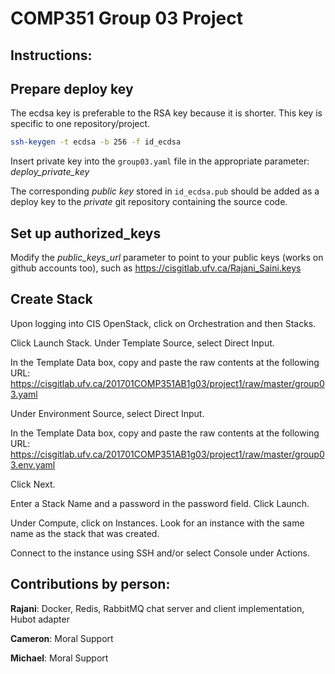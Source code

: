 # COMP351 Group 03 Project

## Instructions:

## Prepare deploy key

The ecdsa key is preferable to the RSA key because it is shorter.
This key is specific to one repository/project.

```bash
ssh-keygen -t ecdsa -b 256 -f id_ecdsa
```

Insert private key into the `group03.yaml` file in the appropriate parameter: 
*deploy_private_key*

The corresponding *public key* stored in `id_ecdsa.pub` should be added as a
deploy key to the *private* git repository containing the source code.

## Set up authorized_keys

Modify the *public_keys_url* parameter to point to your public keys (works on
github accounts too), such as https://cisgitlab.ufv.ca/Rajani_Saini.keys

## Create Stack

Upon logging into CIS OpenStack, click on Orchestration and then Stacks.

Click Launch Stack. Under Template Source, select Direct Input.

In the Template Data box, copy and paste the raw contents at the following URL:
https://cisgitlab.ufv.ca/201701COMP351AB1g03/project1/raw/master/group03.yaml

Under Environment Source, select Direct Input.

In the Template Data box, copy and paste the raw contents at the following URL:
https://cisgitlab.ufv.ca/201701COMP351AB1g03/project1/raw/master/group03.env.yaml

Click Next.

Enter a Stack Name and a password in the password field. Click Launch.

Under Compute, click on Instances. Look for an instance with the same name as the
stack that was created.

Connect to the instance using SSH and/or select Console under Actions.

## Contributions by person:

**Rajani**: Docker, Redis, RabbitMQ chat server and client implementation, Hubot adapter

**Cameron**: Moral Support

**Michael**: Moral Support

